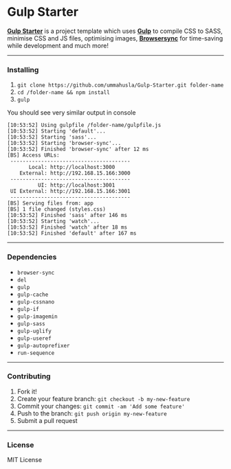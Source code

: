 # Gulp Starter

[**Gulp Starter**](https://github.com/ummahusla/Gulp-Starter) is a project template which uses [**Gulp**](http://gulpjs.com/) to compile CSS to SASS, minimise CSS and JS files, optimising images, [**Browsersync**](https://browsersync.io/) for time-saving while development and much more!

___

### Installing

1. `git clone https://github.com/ummahusla/Gulp-Starter.git folder-name`
2. `cd /folder-name && npm install`
3. `gulp`

You should see very similar output in console

```
[10:53:52] Using gulpfile /folder-name/gulpfile.js
[10:53:52] Starting 'default'...
[10:53:52] Starting 'sass'...
[10:53:52] Starting 'browser-sync'...
[10:53:52] Finished 'browser-sync' after 12 ms
[BS] Access URLs:
 ---------------------------------------
       Local: http://localhost:3000
    External: http://192.168.15.166:3000
 ---------------------------------------
          UI: http://localhost:3001
 UI External: http://192.168.15.166:3001
 ---------------------------------------
[BS] Serving files from: app
[BS] 1 file changed (styles.css)
[10:53:52] Finished 'sass' after 146 ms
[10:53:52] Starting 'watch'...
[10:53:52] Finished 'watch' after 18 ms
[10:53:52] Finished 'default' after 167 ms
```

___

### Dependencies

* `browser-sync`
* `del`
* `gulp`
* `gulp-cache`
* `gulp-cssnano`
* `gulp-if`
* `gulp-imagemin`
* `gulp-sass`
* `gulp-uglify`
* `gulp-useref`
* `gulp-autoprefixer`
* `run-sequence`

___

### Contributing

1. Fork it!
2. Create your feature branch: `git checkout -b my-new-feature`
3. Commit your changes: `git commit -am 'Add some feature'`
4. Push to the branch: `git push origin my-new-feature`
5. Submit a pull request

___

### License

MIT License
